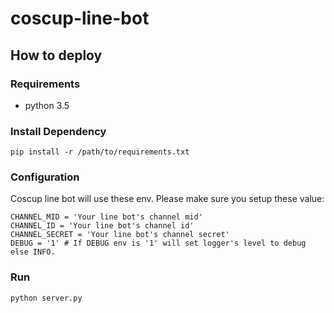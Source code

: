 # coscup-line-bot

## How to deploy

### Requirements

* python 3.5

### Install Dependency

```
pip install -r /path/to/requirements.txt
```

### Configuration

Coscup line bot will use these env. Please make sure you setup these value:

```
CHANNEL_MID = 'Your line bot's channel mid'
CHANNEL_ID = 'Your line bot's channel id'
CHANNEL_SECRET = 'Your line bot's channel secret'
DEBUG = '1' # If DEBUG env is '1' will set logger's level to debug else INFO.
```

### Run

```
python server.py
```
